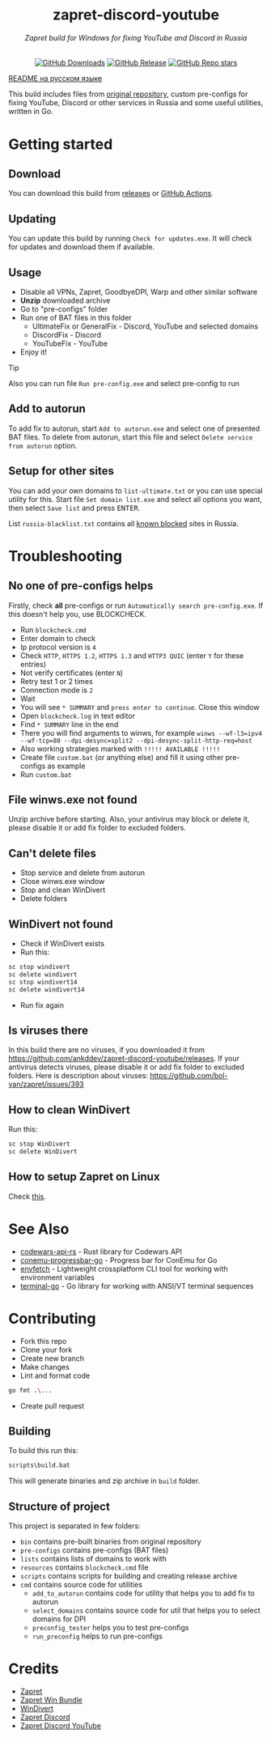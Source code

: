 <h1 align="center">zapret-discord-youtube</h1>
<h6 align="center">Zapret build for Windows for fixing YouTube and Discord in Russia</h6>
<div align="center">
  <a href="https://github.com/ankddev/zapret-discord-youtube/releases"><img alt="GitHub Downloads" src="https://img.shields.io/github/downloads/ankddev/zapret-discord-youtube/total"></a>
  <a href="https://github.com/ankddev/zapret-discord-youtube/releases"><img alt="GitHub Release" src="https://img.shields.io/github/v/release/ankddev/zapret-discord-youtube"></a>
  <a href="https://github.com/ankddev/zapret-discord-youtube"><img alt="GitHub Repo stars" src="https://img.shields.io/github/stars/ankddev/zapret-discord-youtube?style=flat"></a>
</div>

[README на русском языке](./README.RU.md)

This build includes files from [original repository](https://github.com/bol-van/zapret-win-bundle), custom pre-configs for fixing YouTube, Discord or other services in Russia and some useful utilities, written in Go.
# Getting started
## Download
You can download this build from [releases](https://github.com/ankddev/zapret-discord-youtube/releases) or [GitHub Actions](https://github.com/ankddev/zapret-discord-youtube/actions).
## Updating
You can update this build by running `Check for updates.exe`. It will check for updates and download them if available.
## Usage
* Disable all VPNs, Zapret, GoodbyeDPI, Warp and other similar software
* **Unzip** downloaded archive
* Go to "pre-configs" folder
* Run one of BAT files in this folder
  * UltimateFix or GeneralFix - Discord, YouTube and selected domains
  * DiscordFix - Discord
  * YouTubeFix - YouTube
* Enjoy it!

> [!TIP]
> Also you can run file `Run pre-config.exe` and select pre-config to run

## Add to autorun
To add fix to autorun, start `Add to autorun.exe` and select one of presented BAT files. To delete from autorun, start this file and select `Delete service from autorun` option.

## Setup for other sites
You can add your own domains to `list-ultimate.txt` or you can use special utility for this. Start file `Set domain list.exe` and select all options you want, then select `Save list` and press <kbd>ENTER</kbd>.

List `russia-blacklist.txt` contains all [known blocked](https://antizapret.prostovpn.org/domains-export.txt) sites in Russia.

# Troubleshooting
## No one of pre-configs helps
Firstly, check **all** pre-configs or run `Automatically search pre-config.exe`. If this doesn't help you, use BLOCKCHECK.

* Run `blockcheck.cmd`
* Enter domain to check
* Ip protocol version is `4`
* Check `HTTP`, `HTTPS 1.2`, `HTTPS 1.3` and `HTTP3 QUIC` (enter `Y` for these entries)
* Not verify certificates (enter `N`)
* Retry test 1 or 2 times
* Connection mode is `2`
* Wait
* You will see `* SUMMARY` and `press enter to continue`. Close this window
* Open `blockcheck.log` in text editor
* Find `* SUMMARY` line in the end
* There you will find arguments to winws, for example `winws --wf-l3=ipv4 --wf-tcp=80 --dpi-desync=split2 --dpi-desync-split-http-req=host`
* Also working strategies marked with `!!!!! AVAILABLE !!!!!`
* Create file `custom.bat` (or anything else) and fill it using other pre-configs as example
* Run `custom.bat`

## File winws.exe not found
Unzip archive before starting. Also, your antivirus may block or delete it, please disable it or add fix folder to excluded folders.

## Can't delete files
* Stop service and delete from autorun
* Close winws.exe window
* Stop and clean WinDivert
* Delete folders

## WinDivert not found
* Check if WinDivert exists
* Run this:
```bash
sc stop windivert
sc delete windivert
sc stop windivert14
sc delete windivert14
```
* Run fix again

## Is viruses there
In this build there are no viruses, if you downloaded it from https://github.com/ankddev/zapret-discord-youtube/releases. If your antivirus detects viruses, please disable it or add fix folder to excluded folders.
Here is description about viruses: https://github.com/bol-van/zapret/issues/393

## How to clean WinDivert
Run this:
```bash
sc stop WinDivert
sc delete WinDivert
```

## How to setup Zapret on Linux
Check [this](https://github.com/bol-van/zapret/blob/master/docs/quick_start.txt).

# See Also

- [codewars-api-rs](https://github.com/ankddev/codewars-api-rs) - Rust library for Codewars API
- [conemu-progressbar-go](https://github.com/ankddev/conemu-progressbar-go) - Progress bar for ConEmu for Go
- [envfetch](https://github.com/ankddev/envfetch) - Lightweight crossplatform CLI tool for working with environment variables
- [terminal-go](https://github.com/ankddev/terminal-go) - Go library for working with ANSI/VT terminal sequences

# Contributing
* Fork this repo
* Clone your fork
* Create new branch
* Make changes
* Lint and format code
```bash
go fmt .\...
```
* Create pull request

## Building
To build this run this:
```bash
scripts\build.bat
```
This will generate binaries and zip archive in `build` folder.
## Structure of project
This project is separated in few folders:
* `bin` contains pre-built binaries from original repository
* `pre-configs` contains pre-configs (BAT files)
* `lists` contains lists of domains to work with
* `resources` contains `blockcheck.cmd` file
* `scripts` contains scripts for building and creating release archive
* `cmd` contains source code for utilities
  * `add_to_autorun` contains code for utility that helps you to add fix to autorun
  * `select_domains` contains source code for util that helps you to select domains for DPI
  * `preconfig_tester` helps you to test pre-configs
  * `run_preconfig` helps to run pre-configs
# Credits
* [Zapret](https://github.com/bol-van/zapret)
* [Zapret Win Bundle](https://github.com/bol-van/zapret-win-bundle)
* [WinDivert](https://github.com/basil00/WinDivert)
* [Zapret Discord](https://github.com/Flowseal/zapret-discord-youtube)
* [Zapret Discord YouTube](https://howdyho.net/windows-software/discord-fix-snova-rabotayushij-diskord-vojs-zvonki)

